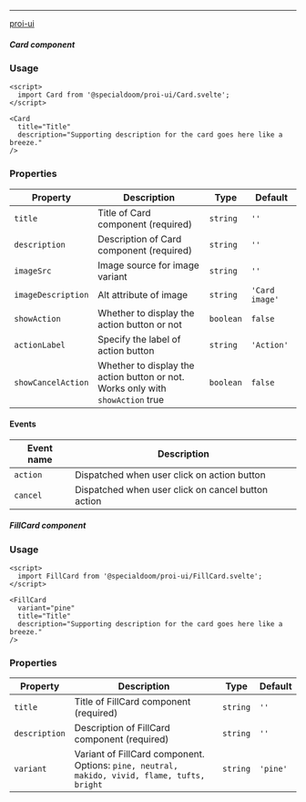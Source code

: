 ---

[proi-ui](https://github.com/specialdoom/proi-ui)

##### Card component

### Usage

```sveltehtml
<script>
  import Card from '@specialdoom/proi-ui/Card.svelte';
</script>

<Card
  title="Title"
  description="Supporting description for the card goes here like a breeze."
/>
```

### Properties

| Property           | Description                                                                    | Type      | Default        |
| ------------------ | ------------------------------------------------------------------------------ | --------- | -------------- |
| `title`            | Title of Card component (required)                                             | `string`  | `''`           |
| `description`      | Description of Card component (required)                                       | `string`  | `''`           |
| `imageSrc`         | Image source for image variant                                                 | `string`  | `''`           |
| `imageDescription` | Alt attribute of image                                                         | `string`  | `'Card image'` |
| `showAction`       | Whether to display the action button or not                                    | `boolean` | `false`        |
| `actionLabel`      | Specify the label of action button                                             | `string`  | `'Action'`     |
| `showCancelAction` | Whether to display the action button or not. Works only with `showAction` true | `boolean` | `false`        |

#### Events

| Event name | Description                                        |
| ---------- | -------------------------------------------------- |
| `action`   | Dispatched when user click on action button        |
| `cancel`   | Dispatched when user click on cancel button action |

##### FillCard component

### Usage

```sveltehtml
<script>
  import FillCard from '@specialdoom/proi-ui/FillCard.svelte';
</script>

<FillCard
  variant="pine"
  title="Title"
  description="Supporting description for the card goes here like a breeze."
/>
```

### Properties

| Property      | Description                                                                                  | Type     | Default  |
| ------------- | -------------------------------------------------------------------------------------------- | -------- | -------- |
| `title`       | Title of FillCard component (required)                                                       | `string` | `''`     |
| `description` | Description of FillCard component (required)                                                 | `string` | `''`     |
| `variant`     | Variant of FillCard component. Options: `pine, neutral, makido, vivid, flame, tufts, bright` | `string` | `'pine'` |

